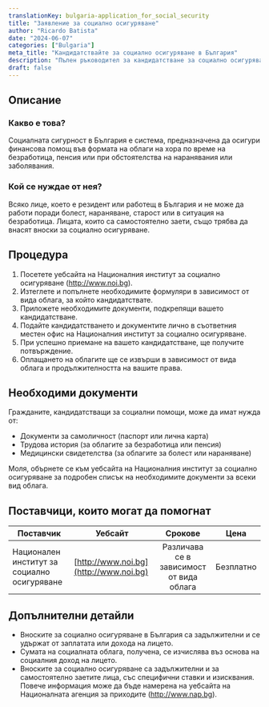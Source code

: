 ```yaml
---
translationKey: bulgaria-application_for_social_security
title: "Заявление за социално осигуряване"
author: "Ricardo Batista"
date: "2024-06-07"
categories: ["Bulgaria"]
meta_title: "Кандидатствайте за социално осигуряване в България"
description: "Пълен ръководител за кандидатстване за социално осигуряване в България"
draft: false
---
```


## Описание
### Какво е това?
Социалната сигурност в България е система, предназначена да осигури финансова помощ във формата на облаги на хора по време на безработица, пенсия или при обстоятелства на наранявания или заболявания.

### Кой се нуждае от нея?
Всяко лице, което е резидент или работещ в България и не може да работи поради болест, нараняване, старост или в ситуация на безработица. Лицата, които са самостоятелно заети, също трябва да внасят вноски за социално осигуряване.

## Процедура
1. Посетете уебсайта на Националния институт за социално осигуряване (http://www.noi.bg).
2. Изтеглете и попълнете необходимите формуляри в зависимост от вида облага, за който кандидатствате.
3. Приложете необходимите документи, подкрепящи вашето кандидатстване.
4. Подайте кандидатстването и документите лично в съответния местен офис на Националния институт за социално осигуряване.
5. При успешно приемане на вашето кандидатстване, ще получите потвърждение.
6. Оплащането на облагите ще се извърши в зависимост от вида облага и продължителността на вашите права.

## Необходими документи
Гражданите, кандидатстващи за социални помощи, може да имат нужда от:
- Документи за самоличност (паспорт или лична карта)
- Трудова история (за облагите за безработица или пенсия)
- Медицински свидетелства (за облагите за болест или нараняване)

Моля, обърнете се към уебсайта на Националния институт за социално осигуряване за подробен списък на необходимите документи за всеки вид облага.

## Поставчици, които могат да помогнат
| Поставчик        |     Уебсайт     |     Срокове    |       Цена      |
| --------------- | --------------- |  :-------------: | :-------------: |
| Национален институт за социално осигуряване      |  [http://www.noi.bg](http://www.noi.bg)       |      Различава се в зависимост от вида облага      |        Безплатно       |

## Допълнителни детайли
- Вноските за социално осигуряване в България са задължителни и се удържат от заплатата или дохода на лицето.
- Сумата на социалната облага, получена, се изчислява въз основа на социалния доход на лицето.
- Вноските за социално осигуряване са задължителни и за самостоятелно заетите лица, със специфични ставки и изисквания. Повече информация може да бъде намерена на уебсайта на Националната агенция за приходите (http://www.nap.bg).